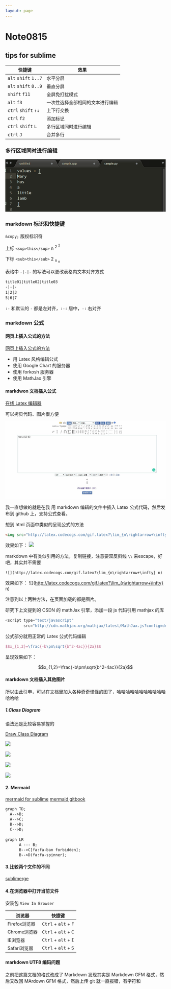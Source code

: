 ```yaml
---
layout: page
---
```


# Note0815

## tips for sublime

快捷键|效果
-|-
<kbd>alt</kbd> <kbd>shift</kbd> <kbd>1..7</kbd>|水平分屏
<kbd>alt</kbd> <kbd>shift</kbd> <kbd>8..9</kbd>|垂直分屏
<kbd>shift</kbd> <kbd>f11</kbd>|全屏免打扰模式
<kbd>alt</kbd> <kbd>f3</kbd>|一次性选择全部相同的文本进行编辑
<kbd>ctrl</kbd> <kbd>shift</kbd> <kbd>↑↓</kbd>|上下行交换
<kbd>ctrl</kbd> <kbd>f2</kbd>|添加标记
<kbd>ctrl</kbd> <kbd>shift</kbd> <kbd>L</kbd>|多行区域同时进行编辑
<kbd>ctrl</kbd> <kbd>J</kbd>|合并多行

### 多行区域同时进行编辑
![multi_line_editing](/image/multi_line_editing.gif)

### markdown 标识和快捷键

`&copy;` 版权标识符

上标 `<sup>this</sup>` n <sup>2 <sup>2</sup></sup>

下标 `<sub>this</sub>` 2 <sub>n <sub>n</sub></sub>

表格中 `-|-|-` 的写法可以更改表格内文本对齐方式

```markdown
title01|title02|title03
-|-|-
1|2|3
5|6|7
```

`:-` 和默认的 `-` 都是左对齐，`:-:` 居中，`-:` 右对齐

### markdown 公式

#### 网页上插入公式的方法

[网页上插入公式的方法](https://blog.csdn.net/xiahouzuoxin/article/details/26478179)

- 用 Latex 风格编辑公式
- 使用 Google Chart 的服务器
- 使用 forkosh 服务器
- 使用 MathJax 引擎

#### markdwon 文档插入公式

[在线 Latex 编辑器](http://latex.codecogs.com/eqneditor/editor.php)

可以拷贝代码、图片很方便

![latex_codecoges](/image/latex_codecoges.jpg)

我一直想做的就是在我 用 markdown 编辑的文件中插入 Latex 公式代码，然后发布到 github 上，支持公式查看。

想到 html 页面中类似的呈现公式的方法

```html
<img src="http://latex.codecogs.com/gif.latex?\lim_{n\rightarrow+\infty} n"/>
```
效果如下：
<img src="http://latex.codecogs.com/gif.latex?\lim_{n\rightarrow+\infty} n"/>

markdown 中有类似引用的方法，复制链接，注意要双反斜线 `\\` 来escape，好吧，其实并不需要

```
![](http://latex.codecogs.com/gif.latex?\lim_{n\rightarrow+\infty} n)
```

效果如下：
![](http://latex.codecogs.com/gif.latex?\lim_{n\rightarrow+\infty} n)

注意到以上两种方法，在页面加载的都是图片。

研究下上文提到的 CSDN 的 mathJax 引擎，添加一段 js 代码引用 mathjax 的库

```javascript
<script type="text/javascript" 
        src="http://cdn.mathjax.org/mathjax/latest/MathJax.js?config=default"></script>
```

公式部分就用正常的 Latex 公式代码编辑
```latex
$$x_{1,2}=\frac{-b\pm\sqrt{b^2-4ac}}{2a}$$
```

呈现效果如下：

<script type="text/javascript" src="http://cdn.mathjax.org/mathjax/latest/MathJax.js?config=default"></script>

$$x_{1,2}=\frac{-b\pm\sqrt{b^2-4ac}}{2a}$$


#### markdown 文档插入其他图片

所以由此引申，可以在文档里加入各种奇奇怪怪的图了，哈哈哈哈哈哈哈哈哈哈哈哈哈哈

##### 1.Class Diagram

语法还是比较容易掌握的

[Draw Class Diagram](https://yuml.me/diagram/scruffy/class/draw)

![](http://yuml.me/diagram/scruffy/class/[b1uuue])

![](http://yuml.me/diagram/scruffy/class/[Order]-billing>[Address],[Order]-shipping>[Address])

![](http://yuml.me/diagram/scruffy/class/[Customer]<>1->*[Order],[Customer]-[note:Aggregate_Root{bg:cornsilk]})

![](http://yuml.me/diagram/scruffy/class/[User\|Forename;Surname;HashedPassword;Salt\|Login])

#### 2. Mermaid
[mermaid for sublime](https://packagecontrol.io/packages/Mermaid)
[mermaid gitbook](https://mermaidjs.github.io/gantt.html)

    graph TD;
      A-->B;
      A-->C;
      B-->D;
      C-->D;

    graph LR
          A --- B;
          B-->C[fa:fa-ban forbidden];
          B-->D(fa:fa-spinner);



#### 3.比较两个文件的不同

[sublimerge](https://blog.csdn.net/a0405221/article/details/78769672)


#### 4.在浏览器中打开当前文件

安装包 `View In Browser`


浏览器 | 快捷键
-|-
Firefox浏览器| <kbd>Ctrl</kbd> + <kbd>alt</kbd> + <kbd>F</kbd>
Chrome浏览器|  <kbd>Ctrl</kbd> + <kbd>alt</kbd> + <kbd>C</kbd>
IE浏览器|  <kbd>Ctrl</kbd> + <kbd>alt</kbd> + <kbd>I</kbd>
Safari浏览器|  <kbd>Ctrl</kbd> + <kbd>alt</kbd> + <kbd>S</kbd>


#### markdown UTF8 编码问题

之前把这篇文档的格式改成了 Markdown 发现其实是 Markdown GFM 格式，然后又改回 MArdown GFM 格式，然后上传 git 就一直报错，有字符和